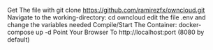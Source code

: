 Get The file with git clone https://github.com/ramirezfx/owncloud.git
Navigate to the working-directory:
cd owncloud
edit the file .env and change the variables needed
Compile/Start The Container:
docker-compose up -d
Point Your Browser To http://localhost:port (8080 by default)
